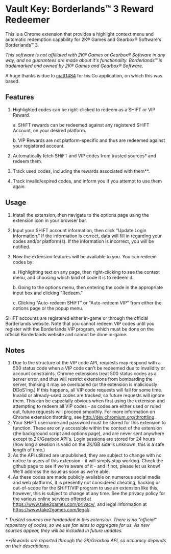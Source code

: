 # Vault Key: Borderlands™ 3 Reward Redeemer

This is a Chrome extension that provides a highlight context menu and automatic redemption capability for 2K® Games and Gearbox® Software's Borderlands™ 3.

*This software is not affiliated with 2K® Games or Gearbox® Software in any way, and no guarantees are made about it's functionality. Borderlands™ is trademarked and owned by 2K® Games and Gearbox® Software.*

A huge thanks is due to [matt1484](https://github.com/matt1484/bl3_auto_vip) for his Go application, on which this was based.

## Features
1. Highlighted codes can be right-clicked to redeem as a SHiFT or VIP Reward.

    a. SHiFT rewards can be redeemed against any registered SHiFT Account, on your desired platform.
    
    b. VIP Rewards are not platform-specific and thus are redeemed against your registered account.
    
2. Automatically fetch SHiFT and VIP codes from trusted sources\* and redeem them.
3. Track used codes, including the rewards associated with them\*\*.
4. Track invalid/expired codes, and inform you if you attempt to use them again.

## Usage
1. Install the extension, then navigate to the options page using the extension icon in your browser bar.
2. Input your SHiFT account information, then click "Update Login Information." If the information is correct, data will fill in regarding your codes and/or platform(s). If the information is incorrect, you will be notified.
3. Now the extension features will be available to you. You can redeem codes by:

    a. Highlighting text on any page, then right-clicking to see the context menu, and choosing which kind of code it is to redeem it.
  
    b. Going to the options menu, then entering the code in the appropriate input box and clicking "Redeem."
    
    c. Clicking "Auto-redeem SHiFT" or "Auto-redeem VIP" from either the options page or the popup menu.

SHiFT accounts are registered either in-game or through the official Borderlands website. Note that you cannot redeem VIP codes until you register with the Borderlands VIP program, which must be done on the official Borderlands website and cannot be done in-game.

## Notes
1. Due to the structure of the VIP code API, requests may respond with a 500 status code when a VIP code can't be redeemed due to invalidity or account constraints. Chrome extensions treat 500 status codes as a server error, and thus will restrict extensions from bombarding the server, thinking it may be overloaded (or the extension is maliciously DDoS'ing.) If this happens, all VIP code requests will fail for some time. Invalid or already-used codes are tracked, so future requests will ignore them. This can be especially obvious when first using the extension and attempting to redeem all VIP codes - as codes are either used or ruled out, future requests will proceed smoothly. For more information on Chrome extension throttling, see http://dev.chromium.org/throttling.
2. Your SHiFT username and password must be stored for this extension to function. These are only accessible within the context of the extension (the background script and options page), and are never sent anywhere except to 2K/Gearbox API's. Login sessions are stored for 24 hours (how long a session is valid on the 2K/GB side is unknown, this is a safe length of time.)
3. As the API utilized are unpublished, they are subject to change with no notice to users of this extension - it will simply stop working. Check the github page to see if we're aware of it - and if not, please let us know! We'll address the issue as soon as we're able.
4. As these codes are made publicly available on numerous social media and web platforms, it is presently not considered cheating, hacking or out-of-scope for the SHiFT/VIP program to use an extension like this, however, this is subject to change at any time. See the privacy policy for the various online services offered at https://www.take2games.com/privacy/, and legal information at https://www.take2games.com/legal/.

*\* Trusted sources are hardcoded in this extension. There is no "official" repository of codes, so we use fan sites to aggregate for us. As new sources appear, they will be included in future updates.*

*\*\*Rewards are reported through the 2K/Gearbox API, so accuracy depends on their descriptions.*
